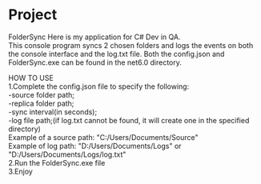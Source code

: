 # Project
FolderSync
Here is my application for C# Dev in QA.<br>
This console program syncs 2 chosen folders and logs the events on both the console interface and the log.txt file.
Both the config.json and FolderSync.exe can be found in the net6.0 directory.

HOW TO USE<br>
1.Complete the config.json file to specify the following: <br>
  -source folder path;<br>
  -replica folder path;<br>
  -sync interval(in seconds);<br>
  -log file path;(if log.txt cannot be found, it will create one in the specified directory)<br>
  Example of a source path: "C:/Users/Documents/Source"<br>
  Example of log path: "D:/Users/Documents/Logs" or "D:/Users/Documents/Logs/log.txt"<br>
2.Run the FolderSync.exe file<br>
3.Enjoy
